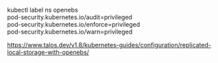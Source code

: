 kubectl label ns openebs \
  pod-security.kubernetes.io/audit=privileged \
  pod-security.kubernetes.io/enforce=privileged \
  pod-security.kubernetes.io/warn=privileged


https://www.talos.dev/v1.8/kubernetes-guides/configuration/replicated-local-storage-with-openebs/